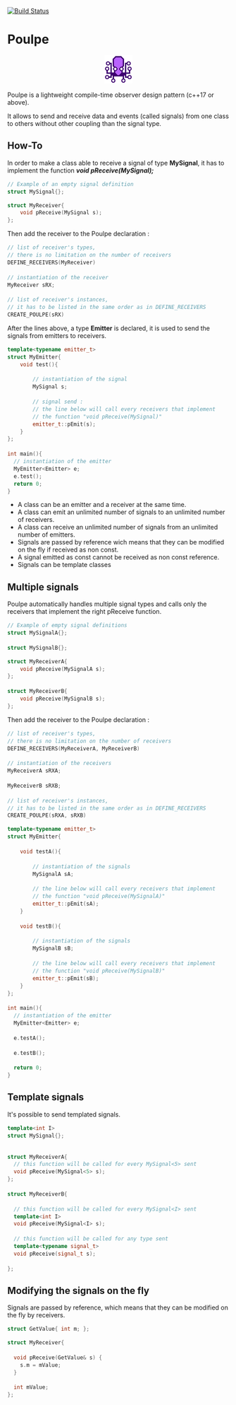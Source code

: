 [![Build Status](https://travis-ci.com/ThomasAUB/Poulpe.svg?branch=master)](https://travis-ci.com/ThomasAUB/Poulpe)

# Poulpe

<p align="center">
  <img width="64" height="64" src="icon.png">
</p>

  Poulpe is a lightweight compile-time observer design pattern (c++17 or above).

  It allows to send and receive data and events (called signals) from one class to others without other coupling than the signal type.

## How-To

  In order to make a class able to receive a signal of type **MySignal**, it has to implement the function ***void pReceive(MySignal);***


```cpp
// Example of an empty signal definition
struct MySignal{};
```


```cpp
struct MyReceiver{
    void pReceive(MySignal s);
};
```

  Then add the receiver to the Poulpe declaration :

```cpp
// list of receiver's types,
// there is no limitation on the number of receivers
DEFINE_RECEIVERS(MyReceiver)

// instantiation of the receiver
MyReceiver sRX;

// list of receiver's instances,
// it has to be listed in the same order as in DEFINE_RECEIVERS
CREATE_POULPE(sRX)
```

After the lines above, a type **Emitter** is declared, it is used to send the signals from emitters to receivers.

```cpp
template<typename emitter_t>
struct MyEmitter{
    void test(){
    
        // instantiation of the signal
        MySignal s;
        
        // signal send : 
        // the line below will call every receivers that implement 
        // the function "void pReceive(MySignal)"
        emitter_t::pEmit(s);
    }
};

int main(){
  // instantiation of the emitter
  MyEmitter<Emitter> e;
  e.test();
  return 0;
}
```
- A class can be an emitter and a receiver at the same time.
- A class can emit an unlimited number of signals to an unlimited number of receivers.
- A class can receive an unlimited number of signals from an unlimited number of emitters.
- Signals are passed by reference wich means that they can be modified on the fly if received as non const.
- A signal emitted as const cannot be received as non const reference.
- Signals can be template classes


## Multiple signals

Poulpe automatically handles multiple signal types and calls only the receivers that implement the right pReceive function.

```cpp
// Example of empty signal definitions
struct MySignalA{};

struct MySignalB{};
```


```cpp
struct MyReceiverA{
    void pReceive(MySignalA s);
};

struct MyReceiverB{
    void pReceive(MySignalB s);
};
```

  Then add the receiver to the Poulpe declaration :

```cpp
// list of receiver's types,
// there is no limitation on the number of receivers
DEFINE_RECEIVERS(MyReceiverA, MyReceiverB)

// instantiation of the receivers
MyReceiverA sRXA;

MyReceiverB sRXB;

// list of receiver's instances,
// it has to be listed in the same order as in DEFINE_RECEIVERS
CREATE_POULPE(sRXA, sRXB)
```

```cpp
template<typename emitter_t>
struct MyEmitter{

    void testA(){
    
        // instantiation of the signals
        MySignalA sA;
        
        // the line below will call every receivers that implement 
        // the function "void pReceive(MySignalA)"
        emitter_t::pEmit(sA);
    }

    void testB(){
    
        // instantiation of the signals
        MySignalB sB;
        
        // the line below will call every receivers that implement 
        // the function "void pReceive(MySignalB)"
        emitter_t::pEmit(sB);
    }
};

int main(){
  // instantiation of the emitter
  MyEmitter<Emitter> e;

  e.testA();

  e.testB();

  return 0;
}
```

## Template signals
It's possible to send templated signals.

```cpp
template<int I>
struct MySignal{};
```

```cpp

struct MyReceiverA{
  // this function will be called for every MySignal<5> sent
  void pReceive(MySignal<5> s);
};

struct MyReceiverB{

  // this function will be called for every MySignal<I> sent
  template<int I>
  void pReceive(MySignal<I> s);

  // this function will be called for any type sent
  template<typename signal_t>
  void pReceive(signal_t s);

};
```

## Modifying the signals on the fly
Signals are passed by reference, which means that they can be modified on the fly by receivers.

```cpp
struct GetValue{ int m; };
```

```cpp
struct MyReceiver{

  void pReceive(GetValue& s) {
    s.m = mValue;
  }

  int mValue;
};
```